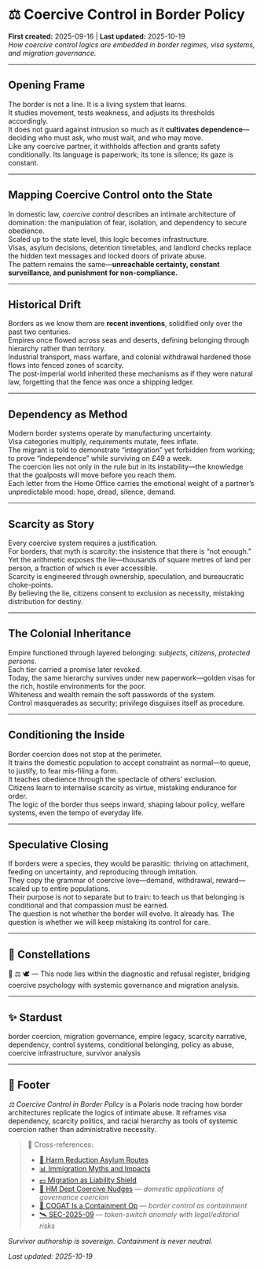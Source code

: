 # ⚖️ Coercive Control in Border Policy
**First created:** 2025-09-16 | **Last updated:** 2025-10-19  
*How coercive control logics are embedded in border regimes, visa systems, and migration governance.*  

---

## Opening Frame  
The border is not a line. It is a living system that learns.  
It studies movement, tests weakness, and adjusts its thresholds accordingly.  
It does not guard against intrusion so much as it **cultivates dependence**—deciding who must ask, who must wait, and who may move.  
Like any coercive partner, it withholds affection and grants safety conditionally. Its language is paperwork; its tone is silence; its gaze is constant.  

---

## Mapping Coercive Control onto the State  
In domestic law, *coercive control* describes an intimate architecture of domination: the manipulation of fear, isolation, and dependency to secure obedience.  
Scaled up to the state level, this logic becomes infrastructure.  
Visas, asylum decisions, detention timetables, and landlord checks replace the hidden text messages and locked doors of private abuse.  
The pattern remains the same—**unreachable certainty, constant surveillance, and punishment for non-compliance.**

---

## Historical Drift  
Borders as we know them are **recent inventions**, solidified only over the past two centuries.  
Empires once flowed across seas and deserts, defining belonging through hierarchy rather than territory.  
Industrial transport, mass warfare, and colonial withdrawal hardened those flows into fenced zones of scarcity.  
The post-imperial world inherited these mechanisms as if they were natural law, forgetting that the fence was once a shipping ledger.  

---

## Dependency as Method  
Modern border systems operate by manufacturing uncertainty.  
Visa categories multiply, requirements mutate, fees inflate.  
The migrant is told to demonstrate “integration” yet forbidden from working; to prove “independence” while surviving on £49 a week.  
The coercion lies not only in the rule but in its instability—the knowledge that the goalposts will move before you reach them.  
Each letter from the Home Office carries the emotional weight of a partner’s unpredictable mood: hope, dread, silence, demand.  

---

## Scarcity as Story  
Every coercive system requires a justification.  
For borders, that myth is scarcity: the insistence that there is “not enough.”  
Yet the arithmetic exposes the lie—thousands of square metres of land per person, a fraction of which is ever accessible.  
Scarcity is engineered through ownership, speculation, and bureaucratic choke-points.  
By believing the lie, citizens consent to exclusion as necessity, mistaking distribution for destiny.  

---

## The Colonial Inheritance  
Empire functioned through layered belonging: *subjects*, *citizens*, *protected persons*.  
Each tier carried a promise later revoked.  
Today, the same hierarchy survives under new paperwork—golden visas for the rich, hostile environments for the poor.  
Whiteness and wealth remain the soft passwords of the system.  
Control masquerades as security; privilege disguises itself as procedure.  

---

## Conditioning the Inside  
Border coercion does not stop at the perimeter.  
It trains the domestic population to accept constraint as normal—to queue, to justify, to fear mis-filing a form.  
It teaches obedience through the spectacle of others’ exclusion.  
Citizens learn to internalise scarcity as virtue, mistaking endurance for order.  
The logic of the border thus seeps inward, shaping labour policy, welfare systems, even the tempo of everyday life.  

---

## Speculative Closing  
If borders were a species, they would be parasitic: thriving on attachment, feeding on uncertainty, and reproducing through imitation.  
They copy the grammar of coercive love—demand, withdrawal, reward—scaled up to entire populations.  
Their purpose is not to separate but to train: to teach us that belonging is conditional and that compassion must be earned.  
The question is not whether the border will evolve. It already has. The question is whether we will keep mistaking its control for care.  

---

## 🌌 Constellations  
🧿 ⚖️ 🕊️ — This node lies within the diagnostic and refusal register, bridging coercive psychology with systemic governance and migration analysis.  

---

## ✨ Stardust  
border coercion, migration governance, empire legacy, scarcity narrative, dependency, control systems, conditional belonging, policy as abuse, coercive infrastructure, survivor analysis  

---

## 🏮 Footer  
*⚖️ Coercive Control in Border Policy* is a Polaris node tracing how border architectures replicate the logics of intimate abuse. It reframes visa dependency, scarcity politics, and racial hierarchy as tools of systemic coercion rather than administrative necessity.  

> 📡 Cross-references:  
> - [🛟 Harm Reduction Asylum Routes](./🛟_harm_reduction_asylum_routes.md)  
> - [📊 Immigration Myths and Impacts](./📊_immigration_myths_and_impacts.md)  
> - [💷 Migration as Liability Shield](./💷_migration_as_liability_shield.md)  
> - [🧠 HM Dept Coercive Nudges](../../🪄_Expression_Of_Norms/🧠_HM_Dept_Coercive_Nudges/README.md) — *domestic applications of governance coercion*  
> - [🧃 COGAT Is a Containment Op](./🧃_cogat_is_a_containment_op.md) — *border control as containment*  
> - [🛰️ SEC-2025-09](../../../Field_Logs/🛰️_sec_2025-09.md) — *token-switch anomaly with legal/editorial risks*  

*Survivor authorship is sovereign. Containment is never neutral.*  

_Last updated: 2025-10-19_
